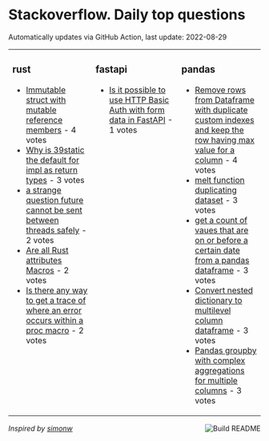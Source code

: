 # Stackoverflow. Daily top questions 

Automatically updates via GitHub Action, last update: <!-- date starts -->2022-08-29<!-- date ends -->


<table><tr><td valign="top" width="33%">

### rust
<!-- rust starts -->
* [Immutable struct with mutable reference members](https://stackoverflow.com/questions/73515207/immutable-struct-with-mutable-reference-members) - 4 votes
* [Why is 39static the default for impl as return types](https://stackoverflow.com/questions/73523893/why-is-static-the-default-for-impl-as-return-types) - 3 votes
* [a strange question future cannot be sent between threads safely](https://stackoverflow.com/questions/73519148/a-strange-question-future-cannot-be-sent-between-threads-safely) - 2 votes
* [Are all Rust attributes Macros](https://stackoverflow.com/questions/73517374/are-all-rust-attributes-macros) - 2 votes
* [Is there any way to get a trace of where an error occurs within a proc macro](https://stackoverflow.com/questions/73520534/is-there-any-way-to-get-a-trace-of-where-an-error-occurs-within-a-proc-macro) - 2 votes
<!-- rust ends -->
</td><td valign="top" width="34%">


### fastapi
<!-- fastapi starts -->
* [Is it possible to use HTTP Basic Auth with form data in FastAPI](https://stackoverflow.com/questions/73529434/is-it-possible-to-use-http-basic-auth-with-form-data-in-fastapi) - 1 votes
<!-- fastapi ends -->
</td><td valign="top" width="34%">


### pandas
<!-- pandas starts -->
* [Remove rows from Dataframe with duplicate custom indexes and keep the row having max value for a column](https://stackoverflow.com/questions/73519800/remove-rows-from-dataframe-with-duplicate-custom-indexes-and-keep-the-row-having) - 4 votes
* [melt function duplicating dataset](https://stackoverflow.com/questions/73521602/melt-function-duplicating-dataset) - 3 votes
* [get a count of vaues that are on or before a certain date from a pandas dataframe](https://stackoverflow.com/questions/73532990/get-a-count-of-vaues-that-are-on-or-before-a-certain-date-from-a-pandas-datafram) - 3 votes
* [Convert nested dictionary to multilevel column dataframe](https://stackoverflow.com/questions/73530081/convert-nested-dictionary-to-multilevel-column-dataframe) - 3 votes
* [Pandas groupby with complex aggregations for multiple columns](https://stackoverflow.com/questions/73530780/pandas-groupby-with-complex-aggregations-for-multiple-columns) - 3 votes
<!-- pandas ends -->
</td></tr></table>

<a href="https://github.com/hp0404/hp0404/actions"><img src="https://github.com/hp0404/hp0404/workflows/Build%20README/badge.svg" align="right" alt="Build README"></a> <p>*Inspired by  [simonw](https://github.com/simonw/simonw)*</p>
